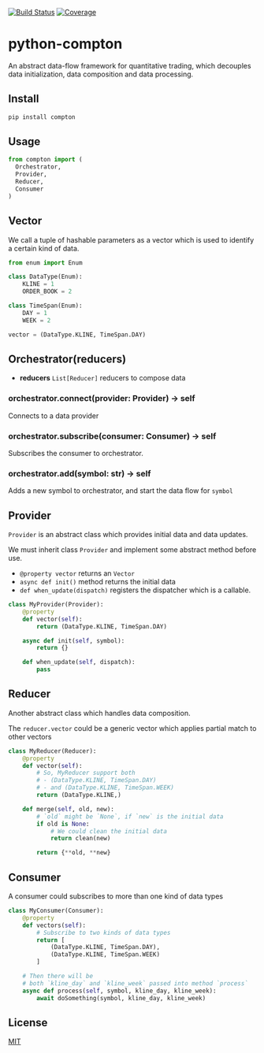 [![Build Status](https://travis-ci.org/kaelzhang/python-compton.svg?branch=master)](https://travis-ci.org/kaelzhang/python-compton)
[![Coverage](https://codecov.io/gh/kaelzhang/python-compton/branch/master/graph/badge.svg)](https://codecov.io/gh/kaelzhang/python-compton)
<!-- optional appveyor tst
[![Windows Build Status](https://ci.appveyor.com/api/projects/status/github/kaelzhang/python-compton?branch=master&svg=true)](https://ci.appveyor.com/project/kaelzhang/python-compton)
-->
<!-- optional npm version
[![NPM version](https://badge.fury.io/js/python-compton.svg)](http://badge.fury.io/js/python-compton)
-->
<!-- optional npm downloads
[![npm module downloads per month](http://img.shields.io/npm/dm/python-compton.svg)](https://www.npmjs.org/package/python-compton)
-->
<!-- optional dependency status
[![Dependency Status](https://david-dm.org/kaelzhang/python-compton.svg)](https://david-dm.org/kaelzhang/python-compton)
-->

# python-compton

An abstract data-flow framework for quantitative trading, which decouples data initialization, data composition and data processing.

## Install

```sh
pip install compton
```

## Usage

```py
from compton import (
  Orchestrator,
  Provider,
  Reducer,
  Consumer
)
```

## Vector

We call a tuple of hashable parameters as a vector which is used to identify a certain kind of data.

```py
from enum import Enum

class DataType(Enum):
    KLINE = 1
    ORDER_BOOK = 2

class TimeSpan(Enum):
    DAY = 1
    WEEK = 2

vector = (DataType.KLINE, TimeSpan.DAY)
```

## Orchestrator(reducers)

- **reducers** `List[Reducer]` reducers to compose data

### orchestrator.connect(provider: Provider) -> self

Connects to a data provider

### orchestrator.subscribe(consumer: Consumer) -> self

Subscribes the consumer to orchestrator.

### orchestrator.add(symbol: str) -> self

Adds a new symbol to orchestrator, and start the data flow for `symbol`

## Provider

`Provider` is an abstract class which provides initial data and data updates.

We must inherit class `Provider` and implement some abstract method before use.

- `@property vector` returns an `Vector`
- `async def init()` method returns the initial data
- `def when_update(dispatch)` registers the dispatcher which is a callable.

```py
class MyProvider(Provider):
    @property
    def vector(self):
        return (DataType.KLINE, TimeSpan.DAY)

    async def init(self, symbol):
        return {}

    def when_update(self, dispatch):
        pass
```

## Reducer

Another abstract class which handles data composition.

The `reducer.vector` could be a generic vector which applies partial match to other vectors

```py
class MyReducer(Reducer):
    @property
    def vector(self):
        # So, MyReducer support both
        # - (DataType.KLINE, TimeSpan.DAY)
        # - and (DataType.KLINE, TimeSpan.WEEK)
        return (DataType.KLINE,)

    def merge(self, old, new):
        # `old` might be `None`, if `new` is the initial data
        if old is None:
            # We could clean the initial data
            return clean(new)

        return {**old, **new}
```

## Consumer

A consumer could subscribes to more than one kind of data types

```py
class MyConsumer(Consumer):
    @property
    def vectors(self):
        # Subscribe to two kinds of data types
        return [
            (DataType.KLINE, TimeSpan.DAY),
            (DataType.KLINE, TimeSpan.WEEK)
        ]

    # Then there will be
    # both `kline_day` and `kline_week` passed into method `process`
    async def process(self, symbol, kline_day, kline_week):
        await doSomething(symbol, kline_day, kline_week)
```

## License

[MIT](LICENSE)
